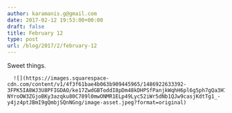 ```yaml
---
author: karamanis.g@gmail.com
date: 2017-02-12 19:53:00+00:00
draft: false
title: February 12
type: post
url: /blog/2017/2/february-12
---
```


Sweet things.


  
      ![](https://images.squarespace-cdn.com/content/v1/4f3f61bae4b063b909445965/1486922633392-3FPK5IA8WJ3U8PFIGDAO/ke17ZwdGBToddI8pDm48kDHPSfPanjkWqhH6pl6g5ph7gQa3H78H3Y0txjaiv_0fDoOvxcdMmMKkDsyUqMSsMWxHk725yiiHCCLfrh8O1z4YTzHvnKhyp6Da-NYroOW3ZGjoBKy3azqku80C789l0mwONMR1ELp49Lyc52iWr5dNb1QJw9casjKdtTg1_-y4jz4ptJBmI9gQmbjSQnNGng/image-asset.jpeg?format=original)

